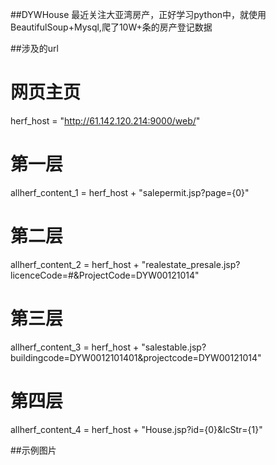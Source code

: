 ##DYWHouse
最近关注大亚湾房产，正好学习python中，就使用BeautifulSoup+Mysql,爬了10W+条的房产登记数据

##涉及的url

# 网页主页
herf_host = "http://61.142.120.214:9000/web/"
# 第一层
allherf_content_1 = herf_host + "salepermit.jsp?page={0}"
# 第二层
allherf_content_2 = herf_host + "realestate_presale.jsp?licenceCode=#&ProjectCode=DYW00121014"
# 第三层
allherf_content_3 = herf_host + "salestable.jsp?buildingcode=DYW0012101401&projectcode=DYW00121014"
# 第四层
allherf_content_4 = herf_host + "House.jsp?id={0}&lcStr={1}"

##示例图片
